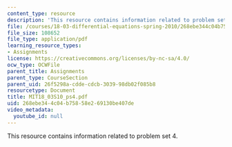 ```yaml
---
content_type: resource
description: 'This resource contains information related to problem set 4. '
file: /courses/18-03-differential-equations-spring-2010/268ebe344c04b75858e269130be407de_MIT18_03S10_ps4.pdf
file_size: 108652
file_type: application/pdf
learning_resource_types:
- Assignments
license: https://creativecommons.org/licenses/by-nc-sa/4.0/
ocw_type: OCWFile
parent_title: Assignments
parent_type: CourseSection
parent_uid: 26f5298a-cdde-cdcb-3039-98db02f085b8
resourcetype: Document
title: MIT18_03S10_ps4.pdf
uid: 268ebe34-4c04-b758-58e2-69130be407de
video_metadata:
  youtube_id: null
---
```

This resource contains information related to problem set 4. 